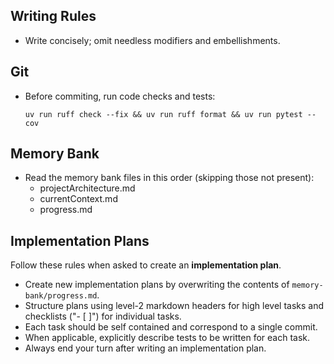## Writing Rules

- Write concisely; omit needless modifiers and embellishments.

## Git

- Before commiting, run code checks and tests:
    ```
    uv run ruff check --fix && uv run ruff format && uv run pytest --cov
    ```

## Memory Bank

- Read the memory bank files in this order (skipping those not present):
  - projectArchitecture.md
  - currentContext.md
  - progress.md

## Implementation Plans

Follow these rules when asked to create an **implementation plan**.

- Create new implementation plans by overwriting the contents of `memory-bank/progress.md`.
- Structure plans using level-2 markdown headers for high level tasks and checklists ("- [ ]") for individual tasks.
- Each task should be self contained and correspond to a single commit.
- When applicable, explicitly describe tests to be written for each task.
- Always end your turn after writing an implementation plan.
